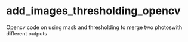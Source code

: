 # add_images_thresholding_opencv
Opencv code on using mask and thresholding to merge two photoswith different outputs
